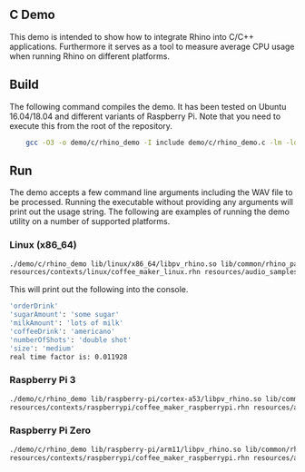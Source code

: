 ## C Demo

This demo is intended to show how to integrate Rhino into C/C++ applications. Furthermore it serves as a tool to measure
average CPU usage when running Rhino on different platforms.

## Build

The following command compiles the demo. It has been tested on Ubuntu 16.04/18.04 and different variants of
Raspberry Pi. Note that you need to execute this from the root of the repository.

```bash
    gcc -O3 -o demo/c/rhino_demo -I include demo/c/rhino_demo.c -lm -ldl --std-=c99
```

## Run

The demo accepts a few command line arguments including the WAV file to be processed. Running the executable without
providing any arguments will print out the usage string. The following are examples of running the demo utility on a
number of supported platforms.

### Linux (x86_64)

```bash
./demo/c/rhino_demo lib/linux/x86_64/libpv_rhino.so lib/common/rhino_params.pv \
resources/contexts/linux/coffee_maker_linux.rhn resources/audio_samples/test_within_context.wav
```

This will print out the following into the console.


```bash
'orderDrink'
'sugarAmount': 'some sugar'
'milkAmount': 'lots of milk'
'coffeeDrink': 'americano'
'numberOfShots': 'double shot'
'size': 'medium'
real time factor is: 0.011928
```

### Raspberry Pi 3

```bash
./demo/c/rhino_demo lib/raspberry-pi/cortex-a53/libpv_rhino.so lib/common/rhino_params.pv \
resources/contexts/raspberrypi/coffee_maker_raspberrypi.rhn resources/audio_samples/test_within_context.wav
```

### Raspberry Pi Zero

```bash
./demo/c/rhino_demo lib/raspberry-pi/arm11/libpv_rhino.so lib/common/rhino_params.pv \
resources/contexts/raspberrypi/coffee_maker_raspberrypi.rhn resources/audio_samples/test_within_context.wav
```